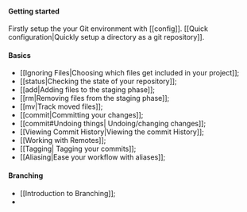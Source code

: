 #### Getting started

Firstly setup the your Git environment with [[config]].
[[Quick configuration|Quickly setup a directory as a git repository]].


#### Basics

- [[Ignoring Files|Choosing which files get included in your project]];
- [[status|Checking the state of your repository]];
- [[add|Adding files to the staging phase]];
- [[rm|Removing files from the staging phase]];
- [[mv|Track moved files]];
- [[commit|Committing your changes]];
- [[commit#Undoing things| Undoing/changing changes]];
- [[Viewing Commit History|Viewing the commit History]];
- [[Working with Remotes]];
- [[Tagging| Tagging your commits]];
- [[Aliasing|Ease your workflow with aliases]];

#### Branching

- [[Introduction to Branching]];
- 